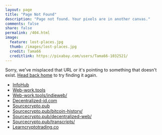 ```yaml
---
layout: page
title: "Page Not Found"
description: "Page not found. Your pixels are in another canvas."
comments: false
share: false
permalink: /404.html
image:
  feature: lost-places.jpg
  thumb: /images/lost-places.jpg
  credit: Tama66
  creditlink: https://pixabay.com/users/Tama66-1032521/
---  
```


  <p class="lead">Sorry, we've misplaced that URL or it's pointing to something that doesn't exist. <a href="{{ site.baseurl }}/">Head back home</a> to try finding it again.</p>
<p><ul>
  <li><a href="https://infominer.id">InfoHub</a></li>
  <li><a href="https://web-work.tools/">Web-work.tools</a></li>
  <li><a href="https://web-work.tools/indieweb/">Web-work.tools/indieweb/</a></li>
  <li><a href="https://decentralized-id.com/">Decentralized-id.com</a></li>
  <li><a href="https://sourcecrypto.pub/">Sourcecrypto.pub</a></li>
  <li><a href="https://sourcecrypto.pub/bitcoin-history/">Sourcecrypto.pub/bitcoin-history/</a></li>
  <li><a href="https://sourcecrypto.pub/decentralized-web/">Sourcecrypto.pub/decentralized-web/</a></li>
  <li><a href="https://sourcecrypto.pub/transcripts/">Sourcecrypto.pub/transcripts/</a></li>
  <li><a href="https://learncryptotrading.co">Learncryptotrading.co</a></li>
</ul></p>

<script type="text/javascript">
  var GOOG_FIXURL_LANG = 'en';
  var GOOG_FIXURL_SITE = '{{ site.url }}'
</script>
<script type="text/javascript"
  src="//linkhelp.clients.google.com/tbproxy/lh/wm/fixurl.js">
</script>



